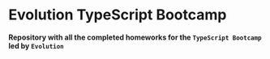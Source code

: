 # Evolution TypeScript Bootcamp

**Repository with all the completed homeworks for the `TypeScript Bootcamp` led by `Evolution`**
